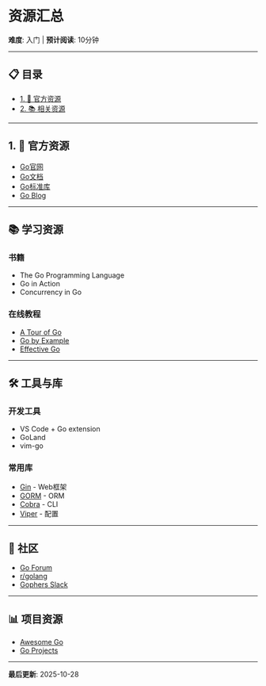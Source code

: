 # 资源汇总

**难度**: 入门 | **预计阅读**: 10分钟

---

## 📋 目录

- [1. 📖 官方资源](#1--官方资源)
- [2. 📚 相关资源](#2--相关资源)

---

## 1. 📖 官方资源

- [Go官网](https://go.dev/)
- [Go文档](https://go.dev/doc/)
- [Go标准库](https://pkg.go.dev/std)
- [Go Blog](https://go.dev/blog/)

---

## 📚 学习资源

### 书籍
- The Go Programming Language
- Go in Action
- Concurrency in Go

### 在线教程
- [A Tour of Go](https://go.dev/tour/)
- [Go by Example](https://gobyexample.com/)
- [Effective Go](https://go.dev/doc/effective_go)

---

## 🛠️ 工具与库

### 开发工具
- VS Code + Go extension
- GoLand
- vim-go

### 常用库
- [Gin](https://gin-gonic.com/) - Web框架
- [GORM](https://gorm.io/) - ORM
- [Cobra](https://github.com/spf13/cobra) - CLI
- [Viper](https://github.com/spf13/viper) - 配置

---

## 👥 社区

- [Go Forum](https://forum.golangbridge.org/)
- [r/golang](https://reddit.com/r/golang)
- [Gophers Slack](https://gophers.slack.com/)

---

## 📊 项目资源

- [Awesome Go](https://github.com/avelino/awesome-go)
- [Go Projects](https://github.com/golang/go/wiki/Projects)

---

**最后更新**: 2025-10-28

